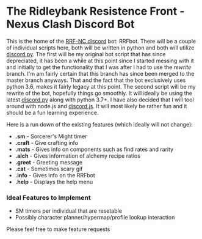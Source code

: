 # The Ridleybank Resistence Front - Nexus Clash Discord Bot

This is the home of the [RRF-NC discord](https://discord.gg/CPqn4kq) bot: RRFbot. There will be a couple of individual scripts here, both
will be written in python and both will utilize [discord.py](https://github.com/Rapptz/discord.py). The first will be my original bot
script that has since depreciated, it has been a while at this point since I started messing with it and initially to get the functionality
that I was after I had to use the *rewrite* branch. I'm am fairly certain that this branch has since been merged to the master branch anyways.
That and the fact that the bot exclusively uses python 3.6, makes it fairly legacy at this point. The second script will be my rewrite of the
bot, hopefully things go smoothly. It will ideally be using the latest [discord.py](https://github.com/Rapptz/discord.py) along with python 3.7+.
I have also decided that I will tool around with node.js and [discord.js](https://discord.js.org/#/). It will most likely be rather fun and it
should be a fun learning experience.

Here is a run down of the existing features (which ideally will not change):

* **.sm** - Sorcerer's Might timer
* **.craft** - Give crafting info
* **.mats** - Gives info on components such as find rates and rarity
* **.alch** - Gives information of alchemy recipe ratios
* **.greet** - Greeting message
* **.cat** - Sometimes scary gif
* **.info** - Gives info on the RRFbot
* **.help** - Displays the help menu

### Ideal Features to Implement
* SM timers per individual that are resetable
* Possibly character planner/hypermap/profile lookup interaction

Please feel free to make feature requests
